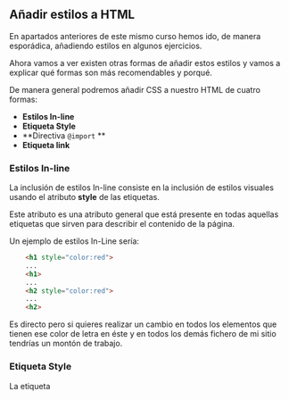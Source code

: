 ## Añadir estilos a HTML

En apartados anteriores de este mismo curso hemos ido, de manera esporádica, añadiendo estilos en algunos ejercicios.

Ahora vamos a ver existen otras formas de añadir estos estilos y vamos a explicar qué formas son más recomendables y porqué.

De manera general podremos añadir CSS a nuestro HTML de cuatro formas:

- **Estilos In-line**
- **Etiqueta Style**
- **Directiva `@import` **
- **Etiqueta link**

### Estilos In-line

La inclusión de estilos In-line consiste en la inclusión de estilos visuales usando el atributo **style** de las etiquetas.

Este atributo es una atributo general que está presente en todas aquellas etiquetas que sirven para describir el contenido de la página.

Un ejemplo de estilos In-Line sería:

```html
    <h1 style="color:red">
    ...
    <h1>
    ...
    <h2 style="color:red">
    ...
    <h2>
```

Es directo pero si quieres realizar un cambio en todos los elementos que tienen ese color de letra en éste y en todos los demás fichero de mi sitio tendrías un montón de trabajo.

### Etiqueta Style

La etiqueta **<style>** me permite definir todos los estilos de una misma página web en un único sitio que, normalmente, suele estar en la cabecera.

Un ejemplo del uso de esta etiqueta sería:

```html
    <style>
     h2 {
         color: green;
     }
    </style>
```

Si hubiera algún cambio en el estilo de mi sitio sólo tendría que hacerlo una vez por página. Sigue siendo mucho trabajo si mi sitio web está compuesto, por ejemplo, por miles de páginas.

### Directiva `@import`

Nos permite importar un fichero css directamente en nuestro HTML.

Se utiliza dentro de la etiqueta **style** de esta manera:

```html
    <style>
        @import 'css/import.css';
    </style>
```

_import.css_ sería el nombre de nuestro fichero de estilos puediendo ser el que nosotros queramos.

Utilizar esta técnica me permite realizar cambios en el estilo de toda mi web únicamente tocando un fichero.

Sin embargo hay un inconveniente. El rendimiento, ya que es bloqueante en algunos navegadores, y se para la descarga del resto de la página hasta que no se ha descargado la hoja de estilos.

Por lo tanto hay que usar esta opción con cuidado.

### Etiqueta Link

Es la opción que os recomiendo. Tendremos un único punto de cambio y a la vez no es bloqueante.

Un ejemplo de uso de esta etiqueta, que se pone dentro de la cabecera, es:

```html
    <link href="css/estilos.css" rel="stylesheet" type="text/css" />
```

Tiene tres atributos en los que indicamos qué fichero quiero (_href_), que tipo de fichero es (_type_) y relación que existe entre el documento y el documento enlazado (_rel_)
